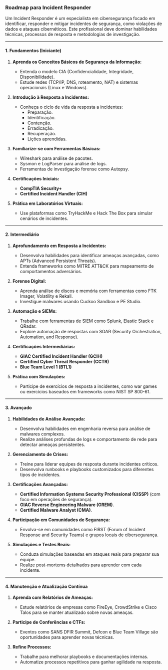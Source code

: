 ### Roadmap para Incident Responder

Um Incident Responder é um especialista em cibersegurança focado em identificar, responder e mitigar incidentes de segurança, como violações de dados e ataques cibernéticos. Este profissional deve dominar habilidades técnicas, processos de resposta e metodologias de investigação.

---

#### **1. Fundamentos (Iniciante)**

1. **Aprenda os Conceitos Básicos de Segurança da Informação:**
    
    - Entenda o modelo CIA (Confidencialidade, Integridade, Disponibilidade).
    - Estude redes (TCP/IP, DNS, roteamento, NAT) e sistemas operacionais (Linux e Windows).
2. **Introdução à Resposta a Incidentes:**
    
    - Conheça o ciclo de vida da resposta a incidentes:
        - Preparação.
        - Identificação.
        - Contenção.
        - Erradicação.
        - Recuperação.
        - Lições aprendidas.
3. **Familiarize-se com Ferramentas Básicas:**
    
    - Wireshark para análise de pacotes.
    - Sysmon e LogParser para análise de logs.
    - Ferramentas de investigação forense como Autopsy.
4. **Certificações Iniciais:**
    
    - **CompTIA Security+**
    - **Certified Incident Handler (CIH)**
5. **Prática em Laboratórios Virtuais:**
    
    - Use plataformas como TryHackMe e Hack The Box para simular cenários de incidentes.

---

#### **2. Intermediário**

1. **Aprofundamento em Resposta a Incidentes:**
    
    - Desenvolva habilidades para identificar ameaças avançadas, como APTs (Advanced Persistent Threats).
    - Entenda frameworks como MITRE ATT&CK para mapeamento de comportamentos adversários.
2. **Forense Digital:**
    
    - Aprenda análise de discos e memória com ferramentas como FTK Imager, Volatility e Rekall.
    - Investigue malwares usando Cuckoo Sandbox e PE Studio.
3. **Automação e SIEMs:**
    
    - Trabalhe com ferramentas de SIEM como Splunk, Elastic Stack e QRadar.
    - Explore automação de respostas com SOAR (Security Orchestration, Automation, and Response).
4. **Certificações Intermediárias:**
    
    - **GIAC Certified Incident Handler (GCIH)**
    - **Certified Cyber Threat Responder (CCTR)**
    - **Blue Team Level 1 (BTL1)**
5. **Prática com Simulações:**
    
    - Participe de exercícios de resposta a incidentes, como war games ou exercícios baseados em frameworks como NIST SP 800-61.

---

#### **3. Avançado**

1. **Habilidades de Análise Avançada:**
    
    - Desenvolva habilidades em engenharia reversa para análise de malwares complexos.
    - Realize análises profundas de logs e comportamento de rede para detectar ameaças persistentes.
2. **Gerenciamento de Crises:**
    
    - Treine para liderar equipes de resposta durante incidentes críticos.
    - Desenvolva runbooks e playbooks customizados para diferentes tipos de incidentes.
3. **Certificações Avançadas:**
    
    - **Certified Information Systems Security Professional (CISSP)** (com foco em operações de segurança).
    - **GIAC Reverse Engineering Malware (GREM)**.
    - **Certified Malware Analyst (CMA)**.
4. **Participação em Comunidades de Segurança:**
    
    - Envolva-se em comunidades como FIRST (Forum of Incident Response and Security Teams) e grupos locais de cibersegurança.
5. **Simulações e Testes Reais:**
    
    - Conduza simulações baseadas em ataques reais para preparar sua equipe.
    - Realize post-mortems detalhados para aprender com cada incidente.

---

#### **4. Manutenção e Atualização Contínua**

1. **Aprenda com Relatórios de Ameaças:**
    
    - Estude relatórios de empresas como FireEye, CrowdStrike e Cisco Talos para se manter atualizado sobre novas ameaças.
2. **Participe de Conferências e CTFs:**
    
    - Eventos como SANS DFIR Summit, Defcon e Blue Team Village são oportunidades para aprender novas técnicas.
3. **Refine Processos:**
    
    - Trabalhe para melhorar playbooks e documentações internas.
    - Automatize processos repetitivos para ganhar agilidade na resposta.